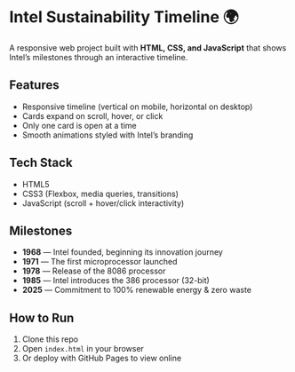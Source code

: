 # Intel Sustainability Timeline 🌍

A responsive web project built with **HTML, CSS, and JavaScript** that shows Intel’s milestones through an interactive timeline.

## Features
- Responsive timeline (vertical on mobile, horizontal on desktop)
- Cards expand on scroll, hover, or click
- Only one card is open at a time
- Smooth animations styled with Intel’s branding

## Tech Stack
- HTML5  
- CSS3 (Flexbox, media queries, transitions)  
- JavaScript (scroll + hover/click interactivity)  

## Milestones
- **1968** — Intel founded, beginning its innovation journey  
- **1971** — The first microprocessor launched  
- **1978** — Release of the 8086 processor  
- **1985** — Intel introduces the 386 processor (32-bit)  
- **2025** — Commitment to 100% renewable energy & zero waste  

## How to Run
1. Clone this repo  
2. Open `index.html` in your browser  
3. Or deploy with GitHub Pages to view online  
